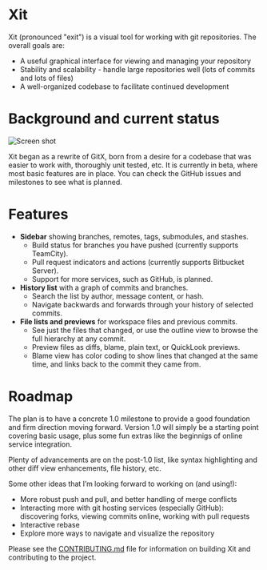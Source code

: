 # Xit

Xit (pronounced "exit") is a visual tool for working with git repositories. The overall goals are:

* A useful graphical interface for viewing and managing your repository
* Stability and scalability - handle large repositories well (lots of commits and lots of files)
* A well-organized codebase to facilitate continued development

# Background and current status

![Screen shot](screenshot.png)

Xit began as a rewrite of GitX, born from a desire for a codebase that was easier to work with, thoroughly unit tested, etc. It is currently in beta, where most basic features are in place. You can check the GitHub issues and milestones to see what is planned.

# Features

* **Sidebar** showing branches, remotes, tags, submodules, and stashes.
  * Build status for branches you have pushed (currently supports TeamCity).
  * Pull request indicators and actions (currently supports Bitbucket Server).
  * Support for more services, such as GitHub, is planned.
* **History list** with a graph of commits and branches.
  * Search the list by author, message content, or hash.
  * Navigate backwards and forwards through your history of selected commits.
* **File lists and previews** for workspace files and previous commits.
  * See just the files that changed, or use the outline view to browse the full hierarchy at any commit.
  * Preview files as diffs, blame, plain text, or QuickLook previews.
  * Blame view has color coding to show lines that changed at the same time, and links back to the commit they came from.

# Roadmap

The plan is to have a concrete 1.0 milestone to provide a good foundation and firm direction moving forward. Version 1.0 will simply be a starting point covering basic usage, plus some fun extras like the beginnigs of online service integration.

Plenty of advancements are on the post-1.0 list, like syntax highlighting and other diff view enhancements, file history, etc.

Some other ideas that I’m looking forward to working on (and using!):

  * More robust push and pull, and better handling of merge conflicts
  * Interacting more with git hosting services (especially GitHub): discovering forks, viewing commits online, working with pull requests
  * Interactive rebase
  * Explore more ways to navigate and visualize the repository

Please see the [CONTRIBUTING.md](CONTRIBUTING.md) file for information on building Xit and contributing to the project.
